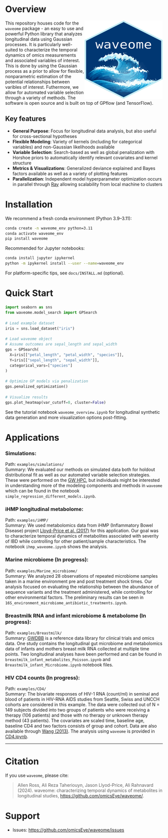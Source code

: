 # Overview
<img align="right" width="250" height="250" src="./figures/hex-waveome.png">

This repository houses code for the `waveome` package - an easy to use and powerful Python library that analyzes longitudinal data using Gaussian processes. It is particularly well-suited to characterize the temporal dynamics of omics measurements and associated variables of interest. This is done by using the Gaussian process as a prior to allow for flexible, nonparametric estimation of the potential relationships between varibles of interest. Futhermore, we allow for automated variable selection through a variety of methods. The software is open source and is built on top of GPflow (and TensorFlow).

## Key features
* **General Purpose**: Focus for longitudinal data analysis, but also useful for cross-sectional hypotheses
* **Flexible Modeling**: Variety of kernels (including for categorical variables) and non-Gaussian likelihoods available
* **Variable Selection**: Search-based as well as global penalization with Horshoe priors to automatically identify relevant covariates and kernel structure
* **Metrics & Visualizations**: Generalized deviance explained and Bayes factors available as well as a variety of plotting features
* **Parallelization**: Independent model hyperparameter optimization occurs in parallel through [Ray](https://docs.ray.io) allowing scalability from local machine to clusters

# Installation

We recommend a fresh conda environment (Python 3.9–3.11):

```bash
conda create -n waveome_env python=3.11
conda activate waveome_env
pip install waveome
```

Recommended for Jupyter notebooks:
```bash
conda install jupyter ipykernel
python -m ipykernel install --user --name=waveome_env
```
For platform-specific tips, see `docs/INSTALL.md` (optional).

# Quick Start
```python
import seaborn as sns
from waveome.model_search import GPSearch

# Load example dataset
iris = sns.load_dataset("iris")

# Load waveome object
# Assume outcomes are sepal_length and sepal_width
gps = GPSearch(
  X=iris[["petal_length", "petal_width", "species"]],
  Y=iris[["sepal_length", "sepal_width"]],
  categorical_vars=["species"]
)

# Optimize GP models via penalization
gps.penalized_optimization()

# Visualize results
gps.plot_heatmap(var_cutoff=0, cluster=False)
```
See the tutorial notebook `waveome_overview.ipynb` for longitudinal synthetic data generation and more visualization options post-fitting.

# Applications
### Simulations:
Path: `examples/simulations/`\
Summary: We evaluated our methods on simulated data both for holdout distributional fit as well as our automated variable selection strategies. These were performed on the [GW HPC](https://it.gwu.edu/hpc-pegasus), but individuals might be interested in understanding more of the modeling components and methods in `waveome` which can be found in the notebook `simple_regression_different_models.ipynb`. 

### iHMP longitudinal metabolome:
Path: `examples/iHMP/`\
Summary: We used metabolomics data from iHMP (Inflammatory Bowel Disease) project [Lloyd-Price et al. (2017)](https://doi.org/10.1038/s41586-019-1237-9) for this application. Our goal was to characterize temporal dynamics of metabolites associated with severity of IBD while controlling for other patient/sample characteristics. The notebook `ihmp_waveome.ipynb` shows the analysis.

### Marine microbiome (In progress):
Path: `examples/Marine_microbiome/`\
Summary: We analyzed 28 observations of repeated microbiome samples taken in a marine environment pre and post treatment shock times. Our analysis focused on evaluating the relationship between the abundance of sequence variants and the treatment administered, while controlling for other environmental factors. The preliminary results can be seen in `16S_environment_microbiome_antibiotic_treatments.ipynb`.

### Breastmilk RNA and infant microbiome & metabolome (In progress):
Path: `examples/Breastmilk/`\
Summary: [GWDBB](https://github.com/gwcbi/GWDBB/tree/master) is a reference data library for clinical trials and omics 
data. One study contains the longitudinal gut microbiome and metabolomics data of infants and mothers breast milk RNA collected at multiple time points. Two longitudinal analyses have been performed and can be found in `breastmilk_infant_metabolites_Poisson.ipynb` and `Breastmilk_infant_Microbiome.ipynb` notebook files. 

### HIV CD4 counts (In progress):
Path: `examples/CD4/`\
Summary: The bivariate responses of HIV-1 RNA (count/ml) in seminal and blood of patients in HIV-RNA AIDS studies from Seattle, Swiss and UNCCH cohorts are considered in this example. The data were
collected out of N = 149 subjects divided into two groups of patients who were receiving a therapy (106 patients) and those with no therapy or unknown therapy method (43 patients). The covariates are scaled time, baseline age, baseline CD4 and two factors consists of group and cohort. Data are also 
available through [Wang (2013)](https://onlinelibrary.wiley.com/doi/10.1002/bimj.201200001). The analysis using `waveome` is provided in [CD4.ipynb](https://github.com/omicsEye/waveome/blob/main/examples/CD4/CD4.ipynb).

---

<!-- ## Metagenomes targeting diverse body sites in multiple time-points

[iHMP](https://www.nature.com/articles/nature23889) provided one of the broadest datasets for human microbiome 
data hosted in different niches in the body at different time-points. The available dataset has been collected out of 
265 individuals. The longitudinal analysis for different body sights are presented in 
[multioutput_ihmp.ipynb](https://github.com/omicsEye/waveome/blob/main/examples/iHMP/multioutput_ihmp.ipynb).  -->

<!-- 
## Novel insights of niche associations in the oral microbiome
-->

<!-- ![hmp](https://github.com/omicsEye/waveome/blob/master/img/hmp/hmp.png?raw=True) -->  
<!--Microbial species tend to adapt at the genome level to the niche in which they live. We hypothesize
that genes with essential functions change based on where microbial species live. Here we use microbial strain
representatives from stool metagenomics data of healthy adults from the
[Human Microbiome Project](https://doi.org/10.1038/nature11234). The input for _waveome_ consists of 1) an MSA file
with 1006 rows, each a representative strain of a specific microbial species, here Haemophilus parainfluenzae, with
49839 lengths; and 2) labels for waveome prediction are body sites from which samples were collected.
This [Jupyter Notebook](https://github.com/omicsEye/waveome/blob/master/examples/discrete_phenotype_HMP.ipynb)
illustrates the steps.


## Reveals important SARS-CoV-2 regions associated with Alpha and Delta variants
Variants occur with new mutations in the virus genome. Most mutations in the SARS-CoV-2 genome do not affect the
functioning of the virus. However, mutations in the spike protein of SARS-CoV-2, which binds to receptors on cells
lining the inside of the human nose, may make the virus easier to spread or affect how well vaccines protect people.
We are going to study the mutations in the spike protein of the sequences of Alpha (B.1.1.7): the first variant of
concern described in the United Kingdom (UK) in late December 2020 and Delta (B.1.617.2): first reported in India in
December 2020. We used the publicly available data from the [GSAID](https://gisaid.org/) and obtained 900 sequences
of spike protein region of Alpha (450 samples) and Delta (450 samples) variants. Then, we used waveome to analyze
the data and find the most important (predictive) positions in these sequences in terms of classifying the variants.
This
[Jupyter Notebook](https://github.com/omicsEye/waveome/blob/master/examples/discrete_phenotype_SARS_Cov2_variants.ipynb)
illustrates the steps.
-->

<!-- <h2 id="hiv">
<i>waveome</i> identifies HIV regions with potentially important functions
</h2>

![sarscov2](https://github.com/omicsEye/waveome/blob/master/img/HIV/HIV3.png?raw=True)
Subtypes of the human immunodeficiency virus type 1 (HIV-1) group M are different in the envelope (Env) glycoproteins
of the virus. These parts of the virus are displayed on the surface of the virion and are targets for both neutralizing
antibody and cell-mediated immune responses. The third hypervariable domain (V3) of HIV-1 gp120 is a cysteine-bounded
loop structure usually composed of 105 nucleotides and labeled as the base (nu 1:26 and 75:105), stem
(nu 27:44 and 54:74), and turn (nu 45:53) regions [Lynch et al. (2009)](https://doi.org/10.1089%2Faid.2008.0219) .
Among all of the hyper-variable regions in gp120 (V1-V5), V3 is playing the main role in the virus infectivity
[Felsövályi et al. (2006)](https://doi.org/10.1089%2Faid.2006.22.703).
Here we useare using waveome to identify important regions in the V3 loop that are important in terms of associating
the V3 sequences V3 to subtypes B and C. We used the [Los Alamos HIV Database](www.hiv.lanl.gov) to gather the
nucleotide sequences of the V3 loop of subtypes B and C.
This [Jupyter Notebook](https://github.com/omicsEye/waveome/blob/master/examples/discrete_phenotype_HIV.ipynb)
illustrates the steps.
-->

# Citation
If you use `waveome`, please cite:
> Allen Ross, Ali Reza Taheriouyn, Jason Llyod-Price, Ali Rahnavard (2024).
waveome: characterizing temporal dynamics of metabolites in longitudinal studies, https://github.com/omicsEye/waveome/.

# Support
* Issues: https://github.com/omicsEye/waveome/issues
